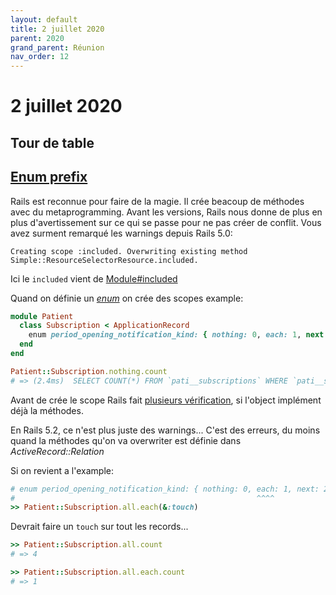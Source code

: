 ```yaml
---
layout: default
title: 2 juillet 2020
parent: 2020
grand_parent: Réunion
nav_order: 12
---
```


# 2 juillet 2020

## Tour de table

## [Enum prefix](https://api.rubyonrails.org/v5.0.7.2/classes/ActiveRecord/Enum.html)

Rails est reconnue pour faire de la magie. Il crée beacoup de méthodes avec du metaprogramming. Avant les versions, Rails nous donne
de plus en plus d'avertissement sur ce qui se passe pour ne pas créer de conflit.
Vous avez surment remarqué les warnings depuis Rails 5.0: 

```
Creating scope :included. Overwriting existing method Simple::ResourceSelectorResource.included.
```

Ici le `included` vient de [Module#included](https://devdocs.io/ruby~2.6/module#method-i-included)

Quand on définie un [*enum*](https://github.com/rails/rails/blob/master/activerecord/lib/active_record/enum.rb#L160) on crée des scopes example: 

```ruby
module Patient
  class Subscription < ApplicationRecord
    enum period_opening_notification_kind: { nothing: 0, each: 1, next: 2, specific_date: 3 }
  end
end

Patient::Subscription.nothing.count 
# => (2.4ms)  SELECT COUNT(*) FROM `pati__subscriptions` WHERE `pati__subscriptions`.`period_opening_notification_kind` = 0
```

Avant de crée le scope Rails fait [plusieurs vérification](https://github.com/rails/rails/blob/4fe1452534540851461e99b3d0fecaf27931ab93/activerecord/lib/active_record/enum.rb#L255),
 si l'object implément déjà la méthodes. 

En Rails 5.2, ce n'est plus juste des warnings... C'est des erreurs, 
du moins quand la méthodes qu'on va overwriter est définie dans *ActiveRecord::Relation*

Si on revient a l'example: 

```ruby
# enum period_opening_notification_kind: { nothing: 0, each: 1, next: 2, specific_date: 3 }
#                                                      ^^^^
>> Patient::Subscription.all.each(&:touch)
```

Devrait faire un `touch` sur tout les records...

```ruby
>> Patient::Subscription.all.count
# => 4

>> Patient::Subscription.all.each.count
# => 1
```


